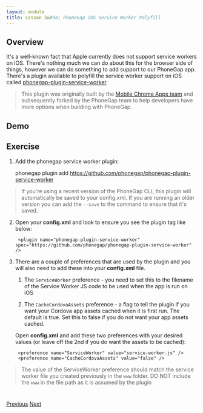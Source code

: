 ```yaml
---
layout: module
title: Lesson 5&#58; PhoneGap iOS Service Worker Polyfill
---
```


## Overview
It's a well-known fact that Apple currently does not support service workers on iOS. There's nothing much we can do about this for the browser side of things, however we can do something to add support to our PhoneGap app. There's a plugin available to polyfill the service worker support on iOS called [phonegap-plugin-service-worker](https://github.com/phonegap/phonegap-plugin-service-worker)

> This plugin was originally built by the [Mobile Chrome Apps team](https://github.com/MobileChromeApps) and subsequently forked by the PhoneGap team to help developers have more options when building with PhoneGap.

## Demo

## Exercise

1. Add the phonegap service worker plugin:

    phonegap plugin add https://github.com/phonegap/phonegap-plugin-service-worker

> If you're using a recent version of the PhoneGap CLI, this plugin will automatically be saved to your config.xml. If you are running an older version you can add the `--save` to the command to ensure that it's saved.

2. Open your **config.xml** and look to ensure you see the plugin tag like below:

        <plugin name="phonegap-plugin-service-worker" spec="https://github.com/phonegap/phonegap-plugin-service-worker" />

3. There are a couple of preferences that are used by the plugin and you will also need to add these into your **config.xml** file.

    1. The `ServiceWorker` preference - you need to set this to the filename of the Service Worker JS code to be used when the app is run on iOS
    
    2. The `CacheCordovaAssets` preference - a flag to tell the plugin if you want your Cordova app assets cached when it is first run. The default is true. Set this to false if you do not want your app assets cached.

    Open **config.xml** and add these two preferences with your desired values (or leave off the 2nd if you do want the assets to be cached):

        <preference name="ServiceWorker" value="service-worker.js" />
        <preference name="CacheCordovaAssets" value="false" />

> The value of the ServiceWorker preference should match the service worker file you created previously in the `www` folder. DO NOT include the `www` in the file path as it is assumed by the plugin

<div class="row" style="margin-top:40px;">
<div class="col-sm-12">
<a href="lesson4.html" class="btn btn-default"><i class="glyphicon glyphicon-chevron-left"></i> Previous</a>
<a href="lesson6.html" class="btn btn-default pull-right">Next <i class="glyphicon
glyphicon-chevron-right"></i></a>
</div>
</div>
